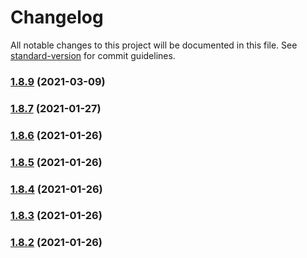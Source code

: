 # Changelog

All notable changes to this project will be documented in this file. See [standard-version](https://github.com/conventional-changelog/standard-version) for commit guidelines.

### [1.8.9](https://github.com/praghus/tiled-platformer-lib/compare/v1.8.7...v1.8.9) (2021-03-09)

### [1.8.7](https://github.com/praghus/tiled-platformer-lib/compare/v1.8.6...v1.8.7) (2021-01-27)

### [1.8.6](https://github.com/praghus/tiled-platformer-lib/compare/v1.8.5...v1.8.6) (2021-01-26)

### [1.8.5](https://github.com/praghus/tiled-platformer-lib/compare/v1.8.4...v1.8.5) (2021-01-26)

### [1.8.4](https://github.com/praghus/tiled-platformer-lib/compare/v1.8.3...v1.8.4) (2021-01-26)

### [1.8.3](https://github.com/praghus/tiled-platformer-lib/compare/v1.8.1...v1.8.3) (2021-01-26)

### [1.8.2](https://github.com/praghus/tiled-platformer-lib/compare/v0.1.2...v1.8.2) (2021-01-26)
